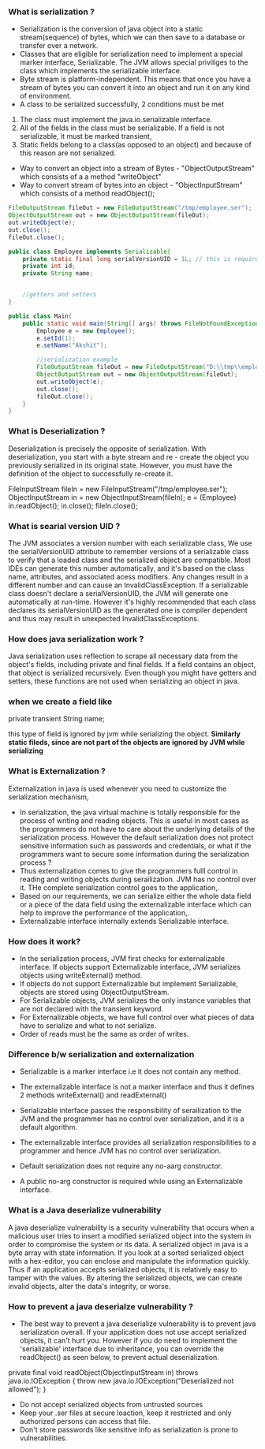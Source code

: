 ### What is serialization ?

- Serialization is the conversion of java object into a static stream(sequence) of bytes, which we can then save to a database or transfer over a network.
- Classes that are eligible for serialization need to implement a special marker interface, Serializable. The JVM allows special priviliges to the class which implements the serializable interface.
- Byte stream is platform-independent. This means that once you have a stream of bytes you can convert it into an object and run it on any kind of environment.
- A class to be serialized successfully, 2 conditions must be met

1. The class must implement the java.io.serializable interface.
2. All of the fields in the class must be serializable. If a field is not serializable, it must be marked transient,
3. Static fields belong to a class(as opposed to an object) and because of this reason are not serialized.

- Way to convert an object into a stream of Bytes - "ObjectOutputStream" which consists of a a method "writeObject"
- Way to convert stream of bytes into an object - "ObjectInputStream" which consists of a method readObject();

```java
FileOutputStream fileOut = new FileOutputStream("/tmp/employee.ser");
ObjectOutputStream out = new ObjectOutputStream(fileOut);
out.writeObject(e);
out.close();
fileOut.close();
```

```java
public class Employee implements Serializable{
    private static final long serialVersionUID = 1L; // this is required while implementing serializable
    private int id;
    private String name;


    //getters and setters
}

public class Main{
    public static void main(String[] args) throws FileNotFoundException{
        Employee e = new Employee();
        e.setId(1);
        e.setName("Akshit");

        //serialization example
        FileOutputStream fileOut = new FileOutputStream("D:\\tmp\\employee.ser");
        ObjectOutputStream out = new ObjectOutputStream(fileOut);
        out.writeObject(e);
        out.close();
        fileOut.close();
    }
}
```

### What is Deserialization ?

Deserialization is precisely the opposite of serialization. With deserialization, you start with a byte stream and re - create the object you previously serialized in its original state. However, you must have the definition of the object to successfully re-create it.

FileInputStream fileIn = new FileInputStream("/tmp/employee.ser");
ObjectInputStream in = new ObjectInputStream(fileIn);
e = (Employee) in.readObject();
in.close();
fileIn.close();

### What is searial version UID ?

The JVM associates a version number with each serializable class, We use the serialVersionUID attribute to remember versions of a serializable class to verify that a loaded class and the serialized object are compatible.
Most IDEs can generate this number automatically, and it's based on the class name, attributes, and associated acess modifiers. Any changes result in a different number and can cause an InvalidClassException.
If a serializable class doesn't declare a serialVersionUID, the JVM will generate one automatically at run-time. However it's highly recommended that each class declares its serialVersionUID as the generated one is compiler dependent and thus may result in unexpected InvalidClassExceptions.

### How does java serialization work ?

Java serialization uses reflection to scrape all necessary data from the object's fields, including private and final fields. If a field contains an object, that object is serialized recursively. Even though you might have getters and setters, these functions are not used when serializing an object in java.

### when we create a field like

private transient String name;

this type of field is ignored by jvm while serializing the object.
**Similarly static fileds, since are not part of the objects are ignored by JVM while serializing**

### What is Externalization ?

Externalization in java is used whenever you need to customize the serialization mechanism,

- In serialization, the java virtual machine is totally responsible for the process of writing and reading objects. This is useful in most cases as the programmers do not have to care about the underlying details of the serialization process. However the default serialization does not protect sensitive information such as passwords and credentials, or what if the programmers want to secure some information during the serialization process ?
- Thus externalization comes to give the programmers fulll control in reading and writing objects during serailization. JVM has no control over it. THe complete serialization control goes to the application,.
- Based on our requirements, we can serialize either the whole data field or a piece of the data field using the externalizable interface which can help to improve the performance of the application,.
- Externalizable interface internally extends Serializable interface.

### How does it work?

- In the serialization process, JVM first checks for externalizable interface. If objects support Externalizable interface, JVM serializes objects using writeExternal() method.
- If objects do not support Externalizable but implement Serializable, objects are stored using ObjectOutputStream.
- For Serializable objects, JVM serializes the only instance variables that are not declared with the transient keyword.
- For Externalizable objects, we have full control over what pieces of data have to serialize and what to not serialize.
- Order of reads must be the same as order of writes.

### Difference b/w serialization and externalization

- Serializable is a marker interface i.e it does not contain any method.
- The externalizable interface is not a marker interface and thus it defines 2 methods writeExternal() and readExternal()

- Serializable interface passes the responsibility of serailization to the JVM and the programmer has no control over serialization, and it is a default algorithm.
- The externalizable interface provides all serialization responsibilities to a programmer and hence JVM has no control over serialization.

- Default serialization does not require any no-aarg constructor.
- A public no-arg constructor is required while using an Externalizable interface.

### What is a Java deserialize vulnerability

A java deserialize vulnerability is a security vulnerability that occurs when a malicious user tries to insert a modified serialized object into the system in order to compromise the system or its data.
A serialized object in java is a byte array with state information. If you look at a sorted serialized object with a hex-editor, you can enclose and manipulate the information quickly.
Thus if an application accepts serialized objects, it is relatively easy to tamper with the values. By altering the serialized objects, we can create invalid objects, alter the data's integrity, or worse.

### How to prevent a java deserialze vulnerability ?

- The best way to prevent a java deserialize vulnerability is to prevent java serialization overall. If your application does not use accept serialized objects, it can't hurt you.
  However if you do need to implement the 'serializable' interface due to inheritance, you can override the readObject() as seen below, to prevent actual deserialization.

private final void readObject(ObjectInputStream in) throws java.io.IOException {
throw new java.io.IOException("Deserialized not allowed");
}

- Do not accept serialized objects from untrusted sources
- Keep your .ser files at secure loaction, keep it restricted and only authorized persons can access that file.
- Don't store passwords like sensitive info as serialization is prone to vulnerabilities.
